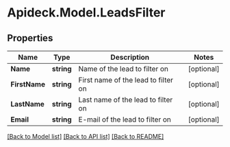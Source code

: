 # Apideck.Model.LeadsFilter

## Properties

Name | Type | Description | Notes
------------ | ------------- | ------------- | -------------
**Name** | **string** | Name of the lead to filter on | [optional] 
**FirstName** | **string** | First name of the lead to filter on | [optional] 
**LastName** | **string** | Last name of the lead to filter on | [optional] 
**Email** | **string** | E-mail of the lead to filter on | [optional] 

[[Back to Model list]](../README.md#documentation-for-models) [[Back to API list]](../README.md#documentation-for-api-endpoints) [[Back to README]](../README.md)

